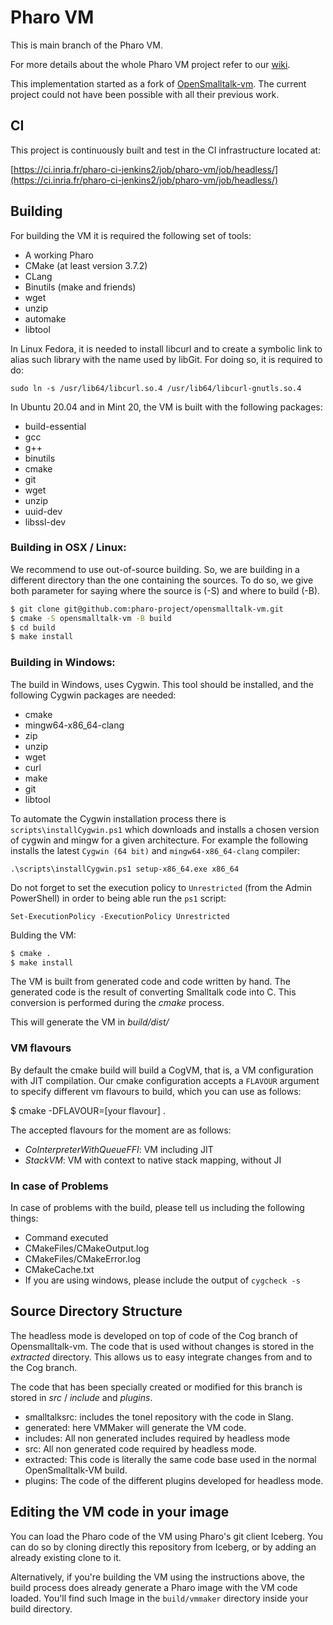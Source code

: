 # Pharo VM

This is main branch of the Pharo VM.

For more details about the whole Pharo VM project refer to our [wiki](../../wiki). 

This implementation started as a fork of [OpenSmalltalk-vm](https://github.com/OpenSmalltalk/opensmalltalk-vm).
The current project could not have been possible with all their previous work.

## CI

This project is continuously built and test in the CI infrastructure located at:

[https://ci.inria.fr/pharo-ci-jenkins2/job/pharo-vm/job/headless/](https://ci.inria.fr/pharo-ci-jenkins2/job/pharo-vm/job/headless/)


## Building

For building the VM it is required the following set of tools:

- A working Pharo
- CMake (at least version 3.7.2)
- CLang 
- Binutils (make and friends) 
- wget
- unzip
- automake
- libtool

In Linux Fedora, it is needed to install libcurl and to create a symbolic link to alias such library with the name used by libGit.
For doing so, it is required to do:

```
sudo ln -s /usr/lib64/libcurl.so.4 /usr/lib64/libcurl-gnutls.so.4
```

In Ubuntu 20.04 and in Mint 20, the VM is built with the following packages:

- build-essential
- gcc 
- g++
- binutils
- cmake
- git
- wget 
- unzip
- uuid-dev
- libssl-dev

### Building in OSX / Linux:

We recommend to use out-of-source building. So, we are building in a different directory than the one containing the sources.
To do so, we give both parameter for saying where the source is (-S) and where to build (-B).

```bash
$ git clone git@github.com:pharo-project/opensmalltalk-vm.git
$ cmake -S opensmalltalk-vm -B build
$ cd build
$ make install
```

### Building in Windows:

The build in Windows, uses Cygwin. This tool should be installed, and the following Cygwin packages are needed:

- cmake
- mingw64-x86_64-clang
- zip
- unzip
- wget
- curl 
- make
- git
- libtool

To automate the Cygwin installation process there is `scripts\installCygwin.ps1` which downloads and installs a chosen version of cygwin and mingw for a given architecture. For example the following installs the latest `Cygwin (64 bit)` and `mingw64-x86_64-clang` compiler:
```
.\scripts\installCygwin.ps1 setup-x86_64.exe x86_64
```
Do not forget to set the execution policy to `Unrestricted` (from the Admin PowerShell) in order to being able run the `ps1` script:
```
Set-ExecutionPolicy -ExecutionPolicy Unrestricted
````

Bulding the VM:
```bash
$ cmake .
$ make install
```

The VM is built from generated code and code written by hand.
The generated code is the result of converting Smalltalk code into C.
This conversion is performed during the *cmake* process. 

This will generate the VM in *build/dist/*

###  VM flavours

By default the cmake build will build a CogVM, that is, a VM configuration with JIT compilation. Our cmake configuration accepts a `FLAVOUR` argument to specify different vm flavours to build, which you can use as follows:

$ cmake -DFLAVOUR=[your flavour] .

The accepted flavours for the moment are as follows:
- *CoInterpreterWithQueueFFI*: VM including JIT
- *StackVM*: VM with context to native stack mapping, without JI

### In case of Problems

In case of problems with the build, please tell us including the following things: 

- Command executed
- CMakeFiles/CMakeOutput.log
- CMakeFiles/CMakeError.log
- CMakeCache.txt
- If you are using windows, please include the output of ```cygcheck -s ```

## Source Directory Structure

The headless mode is developed on top of code of the Cog branch of Opensmalltalk-vm.
The code that is used without changes is stored in the *extracted* directory. 
This allows us to easy integrate changes from and to the Cog branch.

The code that has been specially created or modified for this branch is stored in *src* / *include* and *plugins*.


- smalltalksrc: includes the tonel repository with the code in Slang.
- generated: here VMMaker will generate the VM code.
- includes: All non generated includes required by headless mode
- src: All non generated code required by headless mode.
- extracted: This code is literally the same code base used in the normal OpenSmalltalk-VM build.
- plugins: The code of the different plugins developed for headless mode.

## Editing the VM code in your image

You can load the Pharo code of the VM using Pharo's git client Iceberg.
You can do so by cloning directly this repository from Iceberg, or by adding an already existing clone to it.

Alternatively, if you're building the VM using the instructions above, the build process does already generate a Pharo image with the VM code loaded. You'll find such Image in the `build/vmmaker` directory inside your build directory.
